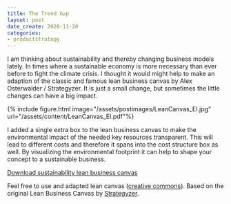 ```yaml
---
title: The Trend Gap
layout: post
date_create: 2020-11-20
categories:
- productstrategy
---
```


I am thinking about sustainability and thereby changing business models lately. In times where a sustainable economy is more necessary than ever before to fight the climate crisis. I thought it would might help to make an adaption of the classic and famous lean business canvas by Alex Osterwalder / Strategyzer. It is just a small change, but sometimes the little changes can have a big impact.

{% include figure.html image="/assets/postimages/LeanCanvas_EI.jpg" url="/assets/content/LeanCanvas_EI.pdf"%}
<!-- more -->

I added a single extra box to the lean business canvas to make the environmental impact of the needed key resources transparent. This will lead to different costs and therefore it spans into the cost structure box as well. By visualizing the environmental footprint it can help to shape your concept to a sustainable business.

<a href="/assets/content/LeanCanvas_EI.pdf" target="_blank">Download sustainability lean business canvas</a>

Feel free to use and adapted lean canvas (<a href="https://creativecommons.org/licenses/by-sa/3.0/" target="_blank">creative commons</a>). Based on the original Lean Business Canvas by <a href="https://www.strategyzer.com/canvas/business-model-canvas" target="_blank">Strategyzer</a>.

